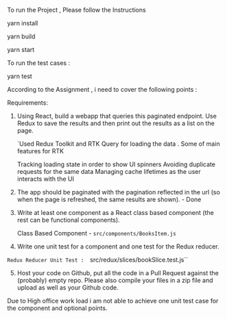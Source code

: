 To run the Project , Please follow the Instructions

yarn install

yarn build 

yarn start

To run the test cases : 

yarn test

According to the Assignment , i need to cover the following points : 

Requirements: 

1. Using React, build a webapp that queries this paginated endpoint. Use Redux to save the results and then print out the results as a list on the page. 

   `Used Redux Toolkit and RTK Query for loading the data . Some of main features for RTK 

    Tracking loading state in order to show UI spinners
    Avoiding duplicate requests for the same data
    Managing cache lifetimes as the user interacts with the UI

      
      

2. The app should be paginated with the pagination reflected in the url (so when the page is refreshed, the same results are shown). - Done



3. Write at least one component as a React class based component (the rest can be functional components). 

   Class Based Component -  `src/components/BooksItem.js`

4. Write one unit test for a component and one test for the Redux reducer. 


`Redux Reducer Unit Test :  `src/redux/slices/bookSlice.test.js``

5. Host your code on Github, put all the code in a Pull Request against the (probably) empty repo. Please also compile your files in a zip file and upload as well as your Github code. 

Due to High office work load i am not able to achieve one unit test case for the component and optional points. 
